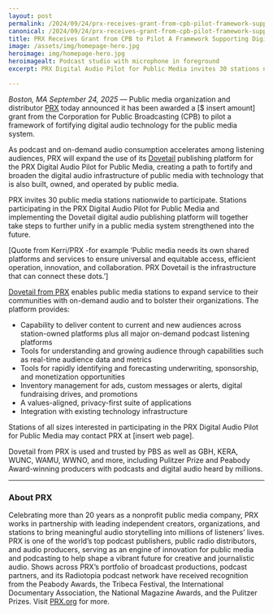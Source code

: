 ```yaml
---
layout: post
permalink: /2024/09/24/prx-receives-grant-from-cpb-pilot-framework-supporting-digital-audio-podcast-technology-for-public-media
canonical: /2024/09/24/prx-receives-grant-from-cpb-pilot-framework-supporting-digital-audio-podcast-technology-for-public-media
title: PRX Receives Grant from CPB to Pilot A Framework Supporting Digital Audio and Podcast Technology for the Public Media System
image: /assets/img/homepage-hero.jpg
heroimage: img/homepage-hero.jpg
heroimagealt: Podcast studio with microphone in foreground
excerpt: PRX Digital Audio Pilot for Public Media invites 30 stations nationwide to strengthen their infrastructure for on-demand audio and podcasting

---
```


*Boston, MA September 24, 2025* –– Public media organization and distributor [PRX](https://prx.org) today announced it has been awarded a [$ insert amount] grant from the Corporation for Public Broadcasting (CPB) to pilot a framework of fortifying digital audio technology for the public media system. 

As podcast and on-demand audio consumption accelerates among listening audiences, PRX will expand the use of its [Dovetail](/) publishing platform for the PRX Digital Audio Pilot for Public Media, creating a path to fortify and broaden the digital audio infrastructure of public media with technology that is also built, owned, and operated by public media.

PRX invites 30 public media stations nationwide to participate. Stations participating in the PRX Digital Audio Pilot for Public Media and implementing the Dovetail digital audio publishing platform will together take steps to further unify in a public media system strengthened into the future. 

[Quote from Kerri/PRX -for example ‘Public media needs its own shared platforms and services to ensure universal and equitable access, efficient operation, innovation, and collaboration. PRX Dovetail is the infrastructure that can connect these dots.’]

[Dovetail from PRX](/stations) enables public media stations to expand service to their communities with on-demand audio and to bolster their organizations. The platform provides: 
* Capability to deliver content to current and new audiences across station-owned platforms plus all major on-demand podcast listening platforms
* Tools for understanding and growing audience through capabilities such as real-time audience data and metrics
* Tools for rapidly identifying and forecasting underwriting, sponsorship, and monetization opportunities 
* Inventory management for ads, custom messages or alerts, digital fundraising drives, and promotions 
* A values-aligned, privacy-first suite of applications 
* Integration with existing technology infrastructure 

Stations of all sizes interested in participating in the PRX Digital Audio Pilot for Public Media may contact PRX at [insert web page]. 

Dovetail from PRX is used and trusted by PBS as well as GBH, KERA, WUNC, WAMU, WWNO, and more, including Pulitzer Prize and Peabody Award-winning producers with podcasts and digital audio heard by millions. 

<hr>

<h3 class="fs-6">About PRX</h3>
<p class="fs-6">Celebrating more than 20 years as a nonprofit public media company, PRX works in partnership with leading independent creators, organizations, and stations to bring meaningful audio storytelling into millions of listeners’ lives. PRX is one of the world’s top podcast publishers, public radio distributors, and audio producers, serving as an engine of innovation for public media and podcasting to help shape a vibrant future for creative and journalistic audio. Shows across PRX’s portfolio of broadcast productions, podcast partners, and its Radiotopia podcast network have received recognition from the Peabody Awards, the Tribeca Festival, the International Documentary Association, the National Magazine Awards, and the Pulitzer Prizes. Visit <a href="https://prx.org">PRX.org</a> for more.</p>
